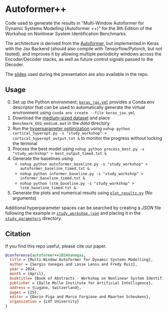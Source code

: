 # Autoformer++

Code used to generate the results in "Multi-Window Autoformer for Dynamic Systems Modelling (Autoformer ++)" for the 8th Edition of the Workshop on Nonlinear System Identification Benchmarks.

The architecture is derived from the [Autoformer](https://github.com/thuml/Autoformer), but implemented in Keras with the Jax Backend (should also compile with Tensorflow/Pytorch, but not tested), and improves it by allowing multiple periodicity windows across the Encoder/Decoder stacks, as well as future control signals passed to the Decoder.

The [slides](./Multi_Window_Autoformer_for_Dynamic_Systems_Modelling.pdf) used during the presentation are also available in the repo.

## Usage

0. Set up the Python environment; [`keras_jax.yml`](./keras_jax.yml) provides a Conda env descriptor that can be used to automatically generate the virtual environment using `conda env create --file keras_jax.yml`
1. Download the [medium-sized dataset](https://drive.google.com/file/d/1XrkV43ZKq-vlcwVz5OUiW2A2N51Bz5Lt/view?usp=sharing) and place `Benchmark_EEG_medium.mat` in the *data* directory
2. Run the [hyperparameter optimization](./cortical_hyperopt.py) using `nohup python cortical_hyperopt.py -s "study_workshop" > cortical_hyperopt_output.txt &` to monitor the progress without locking the terminal
3. Process the best model using `nohup python process_best.py -s "study_workshop" > best_output_timed.txt &`
4. Generate the baselines using:
    - `nohup python autoformer_baseline.py -s "study_workshop" > autoformer_baseline_timed.txt &`
    - `nohup python informer_baseline.py -s "study_workshop" > informer_baseline_timed.txt &`
    - `nohup python lstm_baseline.py -s "study_workshop" > lstm_baseline_timed.txt &`
5. Generate the plots and numerical results using [`plot_results.py`](./plot_results.py) (No arguments)

Additional hyperparameter spaces can be searched by creating a *JSON* file following the example in [`study_workshop.json`](./study_parameters/study_workshop.json) and placing it in the [`study_parameters`](./study_parameters/) directory.

## Citation

If you find this repo useful, please cite our paper.

```bibtex
@conference{autoformer++2024Vanegas,
  title = {Multi-Window Autoformer for Dynamic Systems Modelling},
  author = {Sergio Vanegas and Lasse Lensu and Fredy Ruiz},
  year = 2024,
  month = {April},
  booktitle= {Book of Abstracts - Workshop on Nonlinear System Identification Benchmarks},
  publisher = {Dalle Molle Institute for Artificial Intelligence},
  address = {Lugano, Switzerland},
  pages = {25},
  editor = {Dario Piga and Marco Forgione and Maarten Schoukens},
  organization = {LUT University}
}
```
